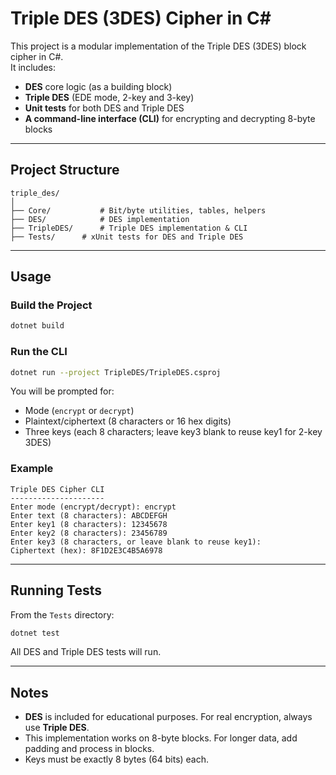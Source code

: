 # Triple DES (3DES) Cipher in C#

This project is a modular implementation of the Triple DES (3DES) block cipher in C#.  
It includes:

- **DES** core logic (as a building block)
- **Triple DES** (EDE mode, 2-key and 3-key)
- **Unit tests** for both DES and Triple DES
- **A command-line interface (CLI)** for encrypting and decrypting 8-byte blocks

---

## Project Structure

```
triple_des/
│
├── Core/           # Bit/byte utilities, tables, helpers
├── DES/            # DES implementation
├── TripleDES/      # Triple DES implementation & CLI
├── Tests/      # xUnit tests for DES and Triple DES
```

---

## Usage

### Build the Project

```sh
dotnet build
```

### Run the CLI

```sh
dotnet run --project TripleDES/TripleDES.csproj
```

You will be prompted for:
- Mode (`encrypt` or `decrypt`)
- Plaintext/ciphertext (8 characters or 16 hex digits)
- Three keys (each 8 characters; leave key3 blank to reuse key1 for 2-key 3DES)

### Example

```
Triple DES Cipher CLI
---------------------
Enter mode (encrypt/decrypt): encrypt
Enter text (8 characters): ABCDEFGH
Enter key1 (8 characters): 12345678
Enter key2 (8 characters): 23456789
Enter key3 (8 characters, or leave blank to reuse key1): 
Ciphertext (hex): 8F1D2E3C4B5A6978
```

---

## Running Tests

From the `Tests` directory:

```sh
dotnet test
```

All DES and Triple DES tests will run.

---

## Notes

- **DES** is included for educational purposes. For real encryption, always use **Triple DES**.
- This implementation works on 8-byte blocks. For longer data, add padding and process in blocks.
- Keys must be exactly 8 bytes (64 bits) each.
